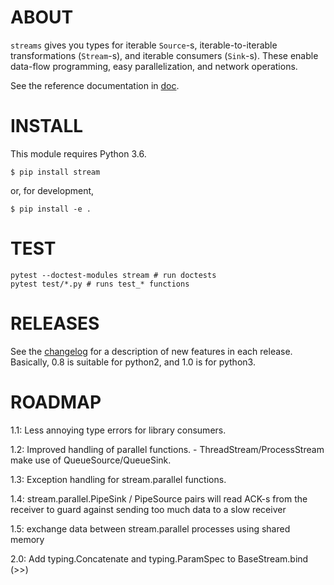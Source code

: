 ABOUT
=====

`streams` gives you types for iterable `Source`-s, iterable-to-iterable
transformations (`Stream`-s), and iterable consumers (`Sink`-s).
These enable data-flow programming, easy parallelization,
and network operations.

See the reference documentation in [doc](doc/index.rst).


INSTALL
=======

This module requires Python 3.6.

    $ pip install stream

or, for development,

    $ pip install -e .


TEST
====
    
    pytest --doctest-modules stream # run doctests
    pytest test/*.py # runs test_* functions



RELEASES
========

See the [changelog](CHANGELOG.md) for a description of new features
in each release.  Basically, 0.8 is suitable for python2, and 1.0
is for python3.

ROADMAP
=======


1.1: Less annoying type errors for library consumers.

1.2: Improved handling of parallel functions.
     - ThreadStream/ProcessStream make use of QueueSource/QueueSink.

1.3: Exception handling for stream.parallel functions.

1.4: stream.parallel.PipeSink / PipeSource pairs will read ACK-s from the receiver to guard against sending too much data to a slow receiver

1.5: exchange data between stream.parallel processes using shared memory

2.0: Add typing.Concatenate and typing.ParamSpec to BaseStream.bind (>>)
     
